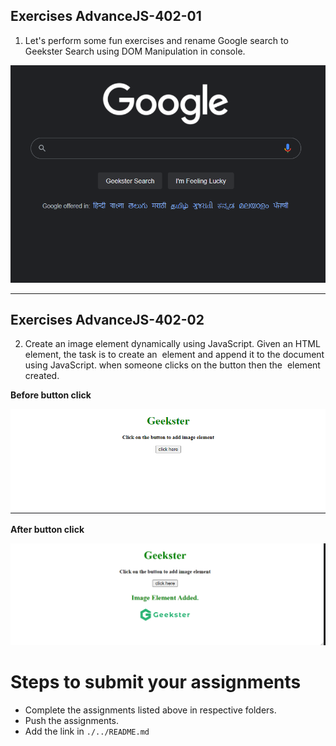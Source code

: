 ## Exercises AdvanceJS-402-01

1. Let's perform some fun exercises and rename Google search to Geekster Search using DOM Manipulation in console.

![](./image/geekster_search.png)


<hr>

## Exercises AdvanceJS-402-02
2. Create an image element dynamically using JavaScript. Given an HTML element, the task is to create an <img> element and append it to the document using JavaScript.    when someone clicks on the button then the <img> element created.

**Before button click**

![](./image/bgeek.png)

**After button click**

![](./image/geek.png)

# Steps to submit your assignments

- Complete the assignments listed above in respective folders.
- Push the assignments.
- Add the link in ```./../README.md``` 